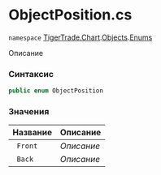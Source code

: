 
# ObjectPosition.cs
`namespace` [TigerTrade.Chart](../../../../../TigerTrade.Chart.md).[Objects](../../../../../TigerTrade.Chart/Objects.md).[Enums](../../../../../TigerTrade.Chart/Objects/Enums.md)



Описание

### Синтаксис
```csharp
public enum ObjectPosition
```


### Значения
| Название | Описание |
| --- | --- |
| ` Front` | *Описание* |
| ` Back` | *Описание* |



